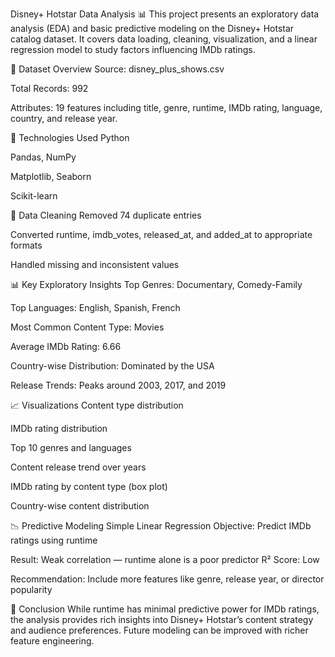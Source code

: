 Disney+ Hotstar Data Analysis 📊
This project presents an exploratory data analysis (EDA) and basic predictive modeling on the Disney+ Hotstar catalog dataset. It covers data loading, cleaning, visualization, and a linear regression model to study factors influencing IMDb ratings.

📁 Dataset Overview
Source: disney_plus_shows.csv

Total Records: 992

Attributes: 19 features including title, genre, runtime, IMDb rating, language, country, and release year.

🔧 Technologies Used
Python

Pandas, NumPy

Matplotlib, Seaborn

Scikit-learn

🧼 Data Cleaning
Removed 74 duplicate entries

Converted runtime, imdb_votes, released_at, and added_at to appropriate formats

Handled missing and inconsistent values

📊 Key Exploratory Insights
Top Genres: Documentary, Comedy-Family

Top Languages: English, Spanish, French

Most Common Content Type: Movies

Average IMDb Rating: 6.66

Country-wise Distribution: Dominated by the USA

Release Trends: Peaks around 2003, 2017, and 2019

📈 Visualizations
Content type distribution

IMDb rating distribution

Top 10 genres and languages

Content release trend over years

IMDb rating by content type (box plot)

Country-wise content distribution

📉 Predictive Modeling
Simple Linear Regression
Objective: Predict IMDb ratings using runtime

Result: Weak correlation — runtime alone is a poor predictor
R² Score: Low

Recommendation: Include more features like genre, release year, or director popularity

📌 Conclusion
While runtime has minimal predictive power for IMDb ratings, the analysis provides rich insights into Disney+ Hotstar’s content strategy and audience preferences. Future modeling can be improved with richer feature engineering.

